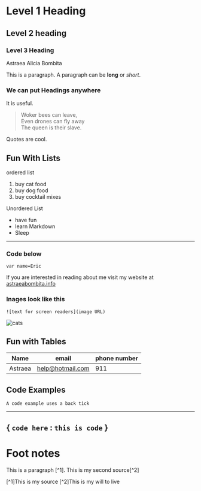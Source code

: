 # Level 1 Heading

## Level 2 heading 

### Level 3 Heading
Astraea Alicia Bombita 


This is a paragraph. A paragraph can be **long** or *short*. 

### We can put Headings anywhere

It is useful.


>Woker bees can leave,  
>Even drones can fly away  
>The queen is their slave.  

Quotes are cool.

## Fun With Lists
ordered list
1. buy cat food
2. buy dog food
3. buy cocktail mixes

Unordered List
- have fun
- learn Markdown
- Sleep

---
### Code below

`var name=Eric`

If you are interested in reading about me visit my website at [astraeabombita.info](https://astraeabombita.info)

### Inages look like this

`![text for screen readers](image URL)`

![cats](https://upload.wikimedia.org/wikipedia/commons/thumb/0/0b/Cat_poster_1.jpg/1024px-Cat_poster_1.jpg)


## Fun with Tables

| Name | email | phone number |
| ---- | ------ | ------------ |
| Astraea| help@hotmail.com | 911|


## Code Examples

`A code example uses a back tick`

---
{
    `code here` : `this is code`
}
---

# Foot notes 

This is a paragraph [^1]. This is my second source[^2]

[^1]This is my source
[^2]This is my will to live